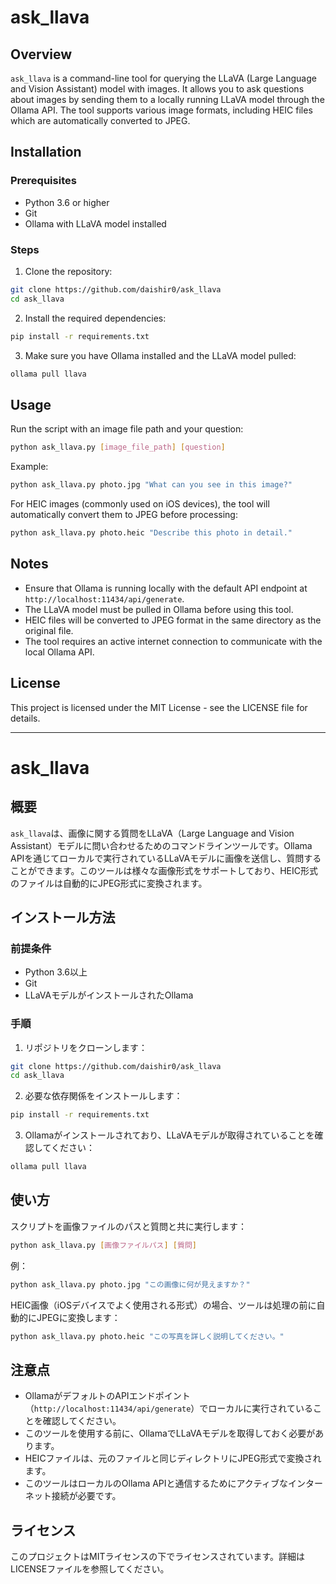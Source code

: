 # ask_llava

## Overview
`ask_llava` is a command-line tool for querying the LLaVA (Large Language and Vision Assistant) model with images. It allows you to ask questions about images by sending them to a locally running LLaVA model through the Ollama API. The tool supports various image formats, including HEIC files which are automatically converted to JPEG.

## Installation

### Prerequisites
- Python 3.6 or higher
- Git
- Ollama with LLaVA model installed

### Steps
1. Clone the repository:
```bash
git clone https://github.com/daishir0/ask_llava
cd ask_llava
```

2. Install the required dependencies:
```bash
pip install -r requirements.txt
```

3. Make sure you have Ollama installed and the LLaVA model pulled:
```bash
ollama pull llava
```

## Usage
Run the script with an image file path and your question:

```bash
python ask_llava.py [image_file_path] [question]
```

Example:
```bash
python ask_llava.py photo.jpg "What can you see in this image?"
```

For HEIC images (commonly used on iOS devices), the tool will automatically convert them to JPEG before processing:
```bash
python ask_llava.py photo.heic "Describe this photo in detail."
```

## Notes
- Ensure that Ollama is running locally with the default API endpoint at `http://localhost:11434/api/generate`.
- The LLaVA model must be pulled in Ollama before using this tool.
- HEIC files will be converted to JPEG format in the same directory as the original file.
- The tool requires an active internet connection to communicate with the local Ollama API.

## License
This project is licensed under the MIT License - see the LICENSE file for details.

---

# ask_llava

## 概要
`ask_llava`は、画像に関する質問をLLaVA（Large Language and Vision Assistant）モデルに問い合わせるためのコマンドラインツールです。Ollama APIを通じてローカルで実行されているLLaVAモデルに画像を送信し、質問することができます。このツールは様々な画像形式をサポートしており、HEIC形式のファイルは自動的にJPEG形式に変換されます。

## インストール方法

### 前提条件
- Python 3.6以上
- Git
- LLaVAモデルがインストールされたOllama

### 手順
1. リポジトリをクローンします：
```bash
git clone https://github.com/daishir0/ask_llava
cd ask_llava
```

2. 必要な依存関係をインストールします：
```bash
pip install -r requirements.txt
```

3. Ollamaがインストールされており、LLaVAモデルが取得されていることを確認してください：
```bash
ollama pull llava
```

## 使い方
スクリプトを画像ファイルのパスと質問と共に実行します：

```bash
python ask_llava.py [画像ファイルパス] [質問]
```

例：
```bash
python ask_llava.py photo.jpg "この画像に何が見えますか？"
```

HEIC画像（iOSデバイスでよく使用される形式）の場合、ツールは処理の前に自動的にJPEGに変換します：
```bash
python ask_llava.py photo.heic "この写真を詳しく説明してください。"
```

## 注意点
- OllamaがデフォルトのAPIエンドポイント（`http://localhost:11434/api/generate`）でローカルに実行されていることを確認してください。
- このツールを使用する前に、OllamaでLLaVAモデルを取得しておく必要があります。
- HEICファイルは、元のファイルと同じディレクトリにJPEG形式で変換されます。
- このツールはローカルのOllama APIと通信するためにアクティブなインターネット接続が必要です。

## ライセンス
このプロジェクトはMITライセンスの下でライセンスされています。詳細はLICENSEファイルを参照してください。